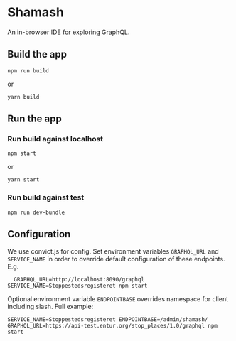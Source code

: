 # Shamash

An in-browser IDE for exploring GraphQL.

## Build the app

```
npm run build
```
or
```
yarn build
```

## Run the app

### Run build against localhost

```
npm start
```
or
```
yarn start
```

### Run build against test

```
npm run dev-bundle
```


## Configuration

We use convict.js for config. Set environment variables `GRAPHQL_URL`
and `SERVICE_NAME` in order to override default configuration of these
endpoints. E.g.

```
  GRAPHQL_URL=http://localhost:8090/graphql SERVICE_NAME=Stoppestedsregisteret npm start
```

Optional environment variable `ENDPOINTBASE` overrides namespace for client including slash. Full example:

```
SERVICE_NAME=Stoppestedsregisteret ENDPOINTBASE=/admin/shamash/ GRAPHQL_URL=https://api-test.entur.org/stop_places/1.0/graphql npm start
```
